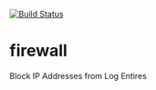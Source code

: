 [![Build Status](https://travis-ci.org/mchirico/firewall.svg?branch=develop)](https://travis-ci.org/mchirico/firewall)

# firewall
Block IP Addresses from Log Entires
